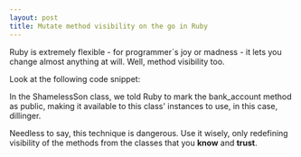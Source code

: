 ```yaml
---
layout: post
title: Mutate method visibility on the go in Ruby
---
```


<span class="drops">R</span>uby is extremely flexible - for programmer´s joy or madness - it lets you change almost anything at will. Well, method visibility too.

Look at the following code snippet:

<div class="code">
  <script src="https://gist.github.com/1593901.js?file=father_and_son.rb"></script>
</div>

In the <span class="small_code">ShamelessSon</span> class, we told Ruby to mark the <span class="small_code">bank_account</span> method as public, making it available to this class' instances to use, in this case, <span class="small_code">dillinger</span>.

Needless to say, this technique is dangerous. Use it wisely, only redefining visibility of the methods from the classes that you **know** and **trust**. 
